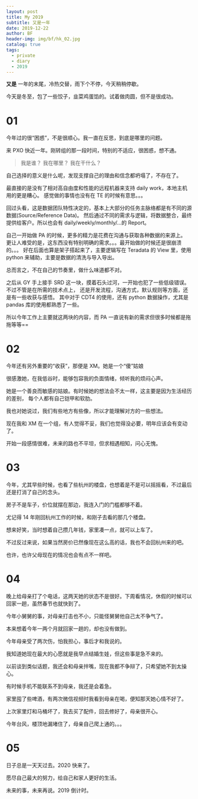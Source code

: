 ```yaml
---
layout: post
title: My 2019
subtitle: 又是一年
date: 2019-12-22
author: BF
header-img: img/bf/hk_02.jpg
catalog: true
tags:
  - private
  - diary
  - 2019
---
```


**又是** 一年的末尾，冷热交替，雨下个不停，今天稍稍停歇。

今天是冬至，包了一些饺子，韭菜鸡蛋馅的。试着做肉圆，但不是很成功。

# 01

今年过的很“困惑”，不是很顺心。我一直在反思，到底是哪里的问题。

来 PXO 快近一年。刚转组的那一段时间，特别的不适应，很困惑，想不通。

> 我是谁？
> 我在哪里？
> 我在干什么？
<!-- more -->
自己选择的意义是什么呢，发现支撑自己的理由和信念都坍塌了，不存在了。

最直接的是没有了相对高自由度和性能的远程机器来支持 daily work，本地主机用的更是糟心。
感觉做的事情也没有在 TE 的时候有意思。。。

回过头看，这是数据团队特性决定的，基本上大部分的任务主脉络都是有不同的源数据(Source/Reference Data)。
然后通过不同的需求与逻辑，将数据整合，最终提供给客户。所以也会有 daily/weekly/monthly/...的 Report。

自己一开始做 PA 的时候，更多的精力是花费在沟通与获取各种数据的来源上。
更让人难受的是，这东西没有特别明确的需求。。。最开始做的时候还是很崩溃的。。。
好在后面也算是架子搭起来了，主要逻辑写在 Teradata 的 View 里，使用 python 来辅助，主要是数据的清洗与导入导出。

总而言之，不在自己的节奏里，做什么味道都不对。

之后从 GY 手上接手 SRD 这一块，摸着石头过河，一开始也犯了一些低级错误。不过不管是在所需的技术点上，
还是开发流程，沟通方式，默认规则等方面，还是有一些收获与感悟。
其中对于 CDT4 的使用，还有 python 数据操作，尤其是 pandas 库的使用都熟悉了一些。

所以今年工作上主要就这两块的内容，而 PA 一直说有新的需求但很多时候都是拖拖等等==

# 02

今年还有另外重要的“收获”，那便是 XM。她是一个“傻”姑娘

很感激她，在我低谷时，能够包容我的负面情绪，倾听我的烦闷心声。

她是一个善良而敏感的姑娘。有时候她的想法会不太一样，这主要是因为生活经历的差别，
每个人都有自己铠甲和软肋。

我也对她说过，我们有些地方有些像，所以才能理解对方的一些想法。

现在我和 XM 在一个组，有人觉得不妥，我们也觉得没必要，明年应该会有变动了。

开始一段感情很难，未来的路也不平坦，但求相遇相知，问心无愧。

# 03

今年，尤其早些时候，也看了些杭州的楼盘，也想着是不是可以摇摇看，不过最后还是打消了自己的念头。

房子不是车子，价位就摆在那边，我连入门的门槛都够不着。

尤记得 14 年刚回杭州工作的时候，和刚子去看的那几个楼盘。

想来好笑，当时想着自己攒几年钱，家里凑一点，就可以上车了。

不过反过来说，如果当然房价已然像现在这么高的话，我也不会回杭州来的吧。

也许，也许父母现在的情况也会有点不一样吧。

# 04

晚上给母亲打了个电话，这两天她的状态不是很好。下周看情况，休假的时候可以回家一趟，虽然春节也就快到了。

今年小舅舅的事，对母亲打击也不小，只能怪舅舅他自己太不争气了。

本来想着今年一两个月就回家一趟的，却也没有做到。

今年母亲受了两次伤，怕我担心，事后才和我说的。

我知道她现在最大的心愿就是我早点结婚生娃，但这些事是急不来的。

以前谈到类似话题，我还会和母亲拌嘴，现在我都不争辩了，只希望她不到太操心。

有时候手机不能联系不到母亲，我还是会着急。

家里囤了些啤酒，有两次微信视频时我看到母亲在喝，便知那天她心情不好了。

上次家里灯和马桶坏了，我去买了配件，回去修好了，母亲很开心。

今年台风，楼顶地漏堵住了，母亲自己爬上通的。。。

# 05

日子总是一天天过去。2020 快来了。

愿尽自己最大的努力，给自己和家人更好的生活。

未来的事，未来再说。2019 倒计时。
